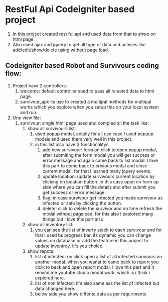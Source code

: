 # RestFul Api Codeigniter based project

1. In this project created rest ful api and used data from that to shwo on html page.
1. Also used ajax and jquery to get all type of data and activies like add/edit/show/delete using without page load.

## Codeigniter based Robot and Survivours coding flow:

1. Project have 2 controllers:
    1. welcome: default controller sued to pass all releated data to html page.
    1. survivour_api: its use to created a multipal methods for multipal works which you explore when you setup this on your local system and run.
1. One view file:
    1. survivour: single html page used and compled all the task like:
        1. show all survivours list:
            1. used popup modal, actully for all use case I used popuup modals and used them very well in this project.
            1. in this list also have 3 functionalitys:
                1. add new survivour: form on click to open popup modal, after submiting the form modal you will get success or error message and again came back to list modal. I love this part to come back to privious modal and close current modal. for that I learned many jquery events.
                1. update location: update survivours current location by clicking on location button. in this case open on form up side where you can fill the details and after submit you get success or error message.
                1. flag: in case survivour get infected you made survivour as infected or safe by clicking the button.
                1. delete: click to delete the survivor and on time refresh the modal without pageload. for this also I explored many things but I love this part also.
        1. show all inventory list:
            1. you can see the list of inverty stock to each survivour and for that I used bs progress bar. its dynamic you can change values on database or add the feature in this project to update inventroy. it's you choice.
        1. show repots:
            1. list of infected: on click open a list of all infected surviours on another modal. when you wanat to came back to report you clcik to back and open report modal. I love this part and it remind me youtube studio modal work. which is i think i explored here.
            1. list of non infected: it's also same aas the list of infected but data changed here.
            1. below side you show diffente data as per requirments

            